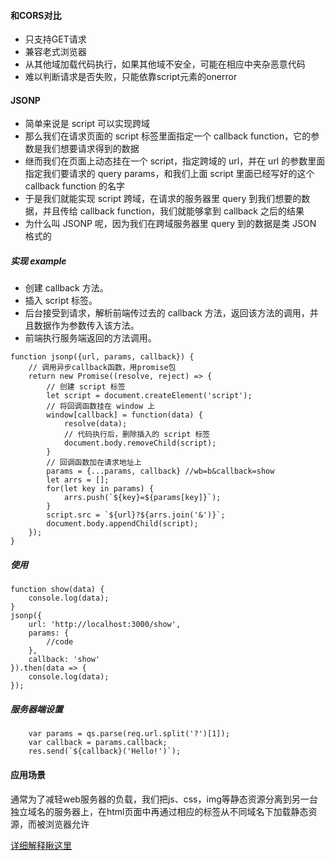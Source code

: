 #### 和CORS对比
- 只支持GET请求
- 兼容老式浏览器
- 从其他域加载代码执行，如果其他域不安全，可能在相应中夹杂恶意代码
- 难以判断请求是否失败，只能依靠script元素的onerror

#### JSONP
- 简单来说是 script 可以实现跨域
- 那么我们在请求页面的 script 标签里面指定一个 callback function，它的参数是我们想要请求得到的数据
- 继而我们在页面上动态挂在一个 script，指定跨域的 url，并在 url 的参数里面指定我们要请求的 query params，和我们上面 script 里面已经写好的这个 callback function 的名字
- 于是我们就能实现 script 跨域，在请求的服务器里 query 到我们想要的数据，并且传给 callback function，我们就能够拿到 callback 之后的结果
- 为什么叫 JSONP 呢，因为我们在跨域服务器里 query 到的数据是类 JSON 格式的

##### 实现 example
- 创建 callback 方法。
- 插入 script 标签。
- 后台接受到请求，解析前端传过去的 callback 方法，返回该方法的调用，并且数据作为参数传入该方法。
- 前端执行服务端返回的方法调用。
```
function jsonp({url, params, callback}) {
    // 调用异步callback函数，用promise包
    return new Promise((resolve, reject) => {
        // 创建 script 标签
        let script = document.createElement('script');
        // 将回调函数挂在 window 上
        window[callback] = function(data) {
            resolve(data);
            // 代码执行后，删除插入的 script 标签
            document.body.removeChild(script);
        }
        // 回调函数加在请求地址上
        params = {...params, callback} //wb=b&callback=show
        let arrs = [];
        for(let key in params) {
            arrs.push(`${key}=${params[key]}`);
        }
        script.src = `${url}?${arrs.join('&')}`;
        document.body.appendChild(script);
    });
}
```
##### 使用
```
function show(data) {
    console.log(data);
}
jsonp({
    url: 'http://localhost:3000/show',
    params: {
        //code
    },
    callback: 'show'
}).then(data => {
    console.log(data);
});
```
##### 服务器端设置
```
    var params = qs.parse(req.url.split('?')[1]);
    var callback = params.callback;
    res.send(`${callback}('Hello!')`);
```
#### 应用场景
通常为了减轻web服务器的负载，我们把js、css，img等静态资源分离到另一台独立域名的服务器上，在html页面中再通过相应的标签从不同域名下加载静态资源，而被浏览器允许

[详细解释瞅这里](https://blog.csdn.net/hansexploration/article/details/80314948)